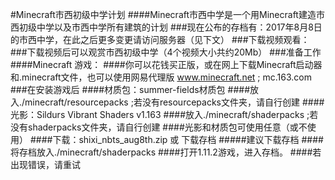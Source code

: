 #Minecraft市西初级中学计划
####Minecraft市西中学是一个用Minecraft建造市西初级中学以及市西中学所有建筑的计划
###现在公布的存档有：2017年8月8日的市西中学，在此之后更多变更请访问服务器（见下文）
###下载视频观看：
###下载视频后可以观赏市西初级中学（4个视频大小共约20Mb）
###准备工作
####Minecraft 游戏：
####你可以花钱买正版，或在网上下载Minecraft启动器和.minecraft文件，也可以使用网易代理版
www.minecraft.net ; mc.163.com
###在安装游戏后
####材质包：summer-fields材质包
####放入./minecraft/resourcepacks ;若没有resourcepacks文件夹，请自行创建
####光影：Sildurs Vibrant Shaders v1.163
####放入./minecraft/shaderpacks ;若没有shaderpacks文件夹，请自行创建
####光影和材质包可使用任意（或不使用）
####下载：shixi_nbts_aug8th.zip 或 下载存档
#####建议下载存档
####将存档放入./minecraft/shaderpacks
####打开1.11.2游戏，进入存档。
####若出现错误，请重试